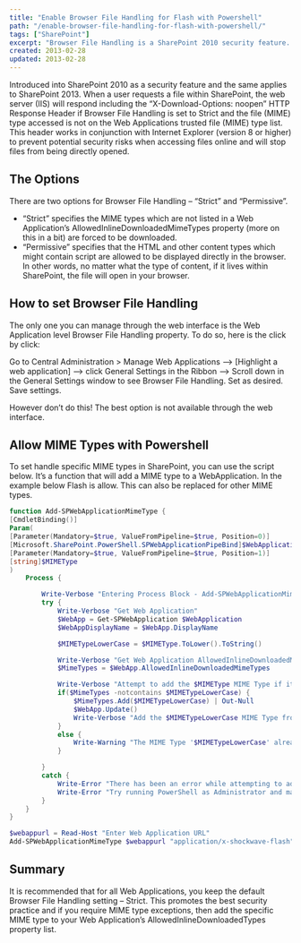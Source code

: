 ```yaml
---
title: "Enable Browser File Handling for Flash with Powershell"
path: "/enable-browser-file-handling-for-flash-with-powershell/"
tags: ["SharePoint"]
excerpt: "Browser File Handling is a SharePoint 2010 security feature. It can be done by setting the Browser File Handling. But there's a better way."
created: 2013-02-28
updated: 2013-02-28
---
```



Introduced into SharePoint 2010 as a security feature and the same applies to SharePoint 2013. When a user requests a file within SharePoint, the web server (IIS) will respond including the “X-Download-Options: noopen” HTTP Response Header if Browser File Handling is set to Strict and the file (MIME) type accessed is not on the Web Applications trusted file (MIME) type list. This header works in conjunction with Internet Explorer (version 8 or higher) to prevent potential security risks when accessing files online and will stop files from being directly opened.

## The Options

There are two options for Browser File Handling – “Strict” and “Permissive”.

* “Strict” specifies the MIME types which are not listed in a Web Application’s AllowedInlineDownloadedMimeTypes property (more on this in a bit) are forced to be downloaded.
* “Permissive” specifies that the HTML and other content types which might contain script are allowed to be displayed directly in the browser. In other words, no matter what the type of content, if it lives within SharePoint, the file will open in your browser.

## How to set Browser File Handling

The only one you can manage through the web interface is the Web Application level Browser File Handling property. To do so, here is the click by click:

Go to Central Administration > Manage Web Applications –> [Highlight a web application] –> click General Settings in the Ribbon –> Scroll down in the General Settings window to see Browser File Handling. Set as desired. Save settings.

However don’t do this! The best option is not available through the web interface.

## Allow MIME Types with Powershell

To set handle specific MIME types in SharePoint, you can use the script below. It’s a function that will add a MIME type to a WebApplication. In the example below Flash is allow. This can also be replaced for other MIME types.

```powershell
function Add-SPWebApplicationMimeType {
[CmdletBinding()]
Param(
[Parameter(Mandatory=$true, ValueFromPipeline=$true, Position=0)]
[Microsoft.SharePoint.PowerShell.SPWebApplicationPipeBind]$WebApplication,
[Parameter(Mandatory=$true, ValueFromPipeline=$true, Position=1)]
[string]$MIMEType
)
    Process {

        Write-Verbose "Entering Process Block - Add-SPWebApplicationMimeType"
        try {
            Write-Verbose "Get Web Application"
            $WebApp = Get-SPWebApplication $WebApplication
            $WebAppDisplayName = $WebApp.DisplayName

            $MIMETypeLowerCase = $MIMEType.ToLower().ToString()

            Write-Verbose "Get Web Application AllowedInlineDownloadedMimeTypes"
            $MimeTypes = $WebApp.AllowedInlineDownloadedMimeTypes

            Write-Verbose "Attempt to add the $MIMEType MIME Type if it exists in the AllowedInlineDownloadedMimeTypes collection"
            if($MimeTypes -notcontains $MIMETypeLowerCase) {
                $MimeTypes.Add($MIMETypeLowerCase) | Out-Null
                $WebApp.Update()
                Write-Verbose "Add the $MIMETypeLowerCase MIME Type from the AllowedInlineDownloadedMimeTypes collection"
            }
            else {
                Write-Warning "The MIME Type '$MIMETypeLowerCase' already exists in the '$WebAppDisplayName' Web Application. No Add action taken."
            }

        }
        catch {
            Write-Error "There has been an error while attempting to add the specified MIME Type from the AllowedInlineDownloadedMimeTypes collection of the specified Web Application."
            Write-Error "Try running PowerShell as Administrator and make sure you have proper PSShellAdmin permissions to the underlying SPContentDatabase for the specified Web Application"
        }
    }
}

$webappurl = Read-Host "Enter Web Application URL"
Add-SPWebApplicationMimeType $webappurl "application/x-shockwave-flash"
```

## Summary

It is recommended that for all Web Applications, you keep the default Browser File Handling setting – Strict. This promotes the best security practice and if you require MIME type exceptions, then add the specific MIME type to your Web Application’s AllowedInlineDownloadedTypes property list.
